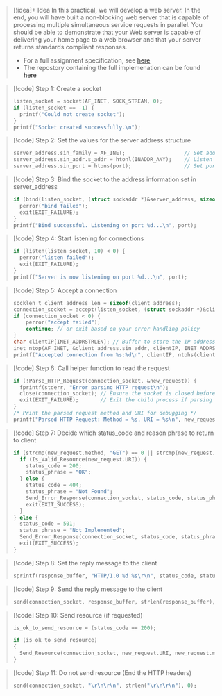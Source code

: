 

 
> [!idea]+ Idea
> In this practical, we will develop a web server. In the end, you will have built a non-blocking web server that is capable of processing multiple simultaneous service requests in parallel. You should be able to demonstrate that your Web server is capable of delivering your home page to a web browser and that your server returns standards compliant responses.
> 
> - For a full assignment specification, see [here](https://myuni.adelaide.edu.au/courses/95212/assignments/385087)
> - The repostory containing the full implemenation can be found [here](https://github.com/santiagosayshey/CNA-S1-2024/tree/assignment1)
> 
> 

> [!code] Step 1: Create a socket
>
> ```c
> listen_socket = socket(AF_INET, SOCK_STREAM, 0);
> if (listen_socket == -1) {
>   printf("Could not create socket");
> }
> printf("Socket created successfully.\n");
> ```

> [!code] Step 2: Set the values for the server address structure
>
> ```c
> server_address.sin_family = AF_INET;                   // Set address family (IPv4)
> server_address.sin_addr.s_addr = htonl(INADDR_ANY);    // Listen on any network interface
> server_address.sin_port = htons(port);                 // Set port number, converting to network byte order
> ```

> [!code] Step 3: Bind the socket to the address information set in server_address
>
> ```c
> if (bind(listen_socket, (struct sockaddr *)&server_address, sizeof(server_address)) < 0) {
>   perror("bind failed");
>   exit(EXIT_FAILURE);
> }
> printf("Bind successful. Listening on port %d...\n", port);
> ```

> [!code] Step 4: Start listening for connections
>
> ```c
> if (listen(listen_socket, 10) < 0) {
>   perror("listen failed");
>   exit(EXIT_FAILURE);
> }
> printf("Server is now listening on port %d...\n", port);
> ```

> [!code] Step 5: Accept a connection
>
> ```c
> socklen_t client_address_len = sizeof(client_address);
> connection_socket = accept(listen_socket, (struct sockaddr *)&client_address, &client_address_len);
> if (connection_socket < 0) {
>     perror("accept failed");
>     continue; // or exit based on your error handling policy
> }
> char clientIP[INET_ADDRSTRLEN]; // Buffer to store the IP address in string format
> inet_ntop(AF_INET, &client_address.sin_addr, clientIP, INET_ADDRSTRLEN); // Convert the IP to a string
> printf("Accepted connection from %s:%d\n", clientIP, ntohs(client_address.sin_port));
> ```

> [!code] Step 6: Call helper function to read the request
>
> ```c
> if (!Parse_HTTP_Request(connection_socket, &new_request)) {
>   fprintf(stderr, "Error parsing HTTP request\n");
>   close(connection_socket); // Ensure the socket is closed before exiting
>   exit(EXIT_FAILURE);       // Exit the child process if parsing fails
> }
> /* Print the parsed request method and URI for debugging */
> printf("Parsed HTTP Request: Method = %s, URI = %s\n", new_request.method, new_request.URI);
> ```

> [!code] Step 7: Decide which status_code and reason phrase to return to client
>
> ```c
> if (strcmp(new_request.method, "GET") == 0 || strcmp(new_request.method, "HEAD") == 0) {
>   if (Is_Valid_Resource(new_request.URI)) {
>     status_code = 200;
>     status_phrase = "OK";
>   } else {
>     status_code = 404;
>     status_phrase = "Not Found";
>     Send_Error_Response(connection_socket, status_code, status_phrase);
>     exit(EXIT_SUCCESS);
>   }
> } else {
>   status_code = 501;
>   status_phrase = "Not Implemented";
>   Send_Error_Response(connection_socket, status_code, status_phrase);
>   exit(EXIT_SUCCESS);
> }
> ```

> [!code] Step 8: Set the reply message to the client
>
> ```c
> sprintf(response_buffer, "HTTP/1.0 %d %s\r\n", status_code, status_phrase);
> ```

> [!code] Step 9: Send the reply message to the client
>
> ```c
> send(connection_socket, response_buffer, strlen(response_buffer), 0);
> ```


> [!code] Step 10: Send resource (if requested)
>
> ```c
> is_ok_to_send_resource = (status_code == 200);
>
> if (is_ok_to_send_resource)
> {
>   Send_Resource(connection_socket, new_request.URI, new_request.method);
> }
> ```


> [!code] Step 11: Do not send resource (End the HTTP headers)
>
> ```c
> send(connection_socket, "\r\n\r\n", strlen("\r\n\r\n"), 0);
> ```
